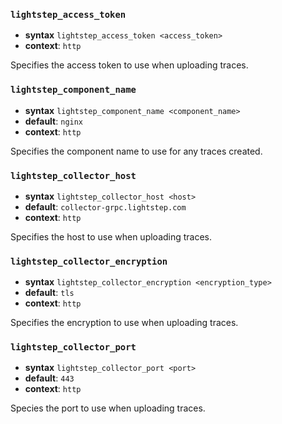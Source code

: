 ### `lightstep_access_token`

- **syntax** `lightstep_access_token <access_token>`
- **context**: `http`

Specifies the access token to use when uploading traces.

### `lightstep_component_name`

- **syntax** `lightstep_component_name <component_name>`
- **default**: `nginx`
- **context**: `http`

Specifies the component name to use for any traces created.

### `lightstep_collector_host`

- **syntax** `lightstep_collector_host <host>`
- **default**: `collector-grpc.lightstep.com`
- **context**: `http`

Specifies the host to use when uploading traces.

### `lightstep_collector_encryption`

- **syntax** `lightstep_collector_encryption <encryption_type>`
- **default**: `tls`
- **context**: `http`

Specifies the encryption to use when uploading traces.

### `lightstep_collector_port`

- **syntax** `lightstep_collector_port <port>`
- **default**: `443`
- **context**: `http`

Species the port to use when uploading traces.
